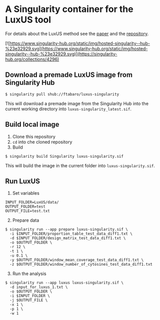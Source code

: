 # A Singularity container for the LuxUS tool

For details about the LuxUS method see the [paper](https://www.biorxiv.org/content/10.1101/536722v2) and the [repository](https://github.com/hallav/LuxUS).

[![https://www.singularity-hub.org/static/img/hosted-singularity--hub-%23e32929.svg](https://www.singularity-hub.org/static/img/hosted-singularity--hub-%23e32929.svg)](https://singularity-hub.org/collections/4296)

## Download a premade LuxUS image from Singularity Hub

```
$ singularity pull shub://ftabaro/luxus-singularity
```

This will download a premade image from the Singularity Hub into the current working directory into `luxus-singularity_latest.sif`. 

## Build local image

1. Clone this repository
2. `cd` into che cloned repository
2. Build

```
$ singularity build Singularity luxus-singularity.sif
```

This will build the image in the current folder into `luxus-singularity.sif`.

## Run LuxUS

1. Set variables

```
INPUT_FOLDER=LuxUS/data/
OUTPUT_FOLDER=test
OUTPUT_FILE=test.txt
```

2. Prepare data

```
$ singularity run --app prepare luxus-singularity.sif \
  -i $INPUT_FOLDER/proportion_table_test_data_diff1.txt \
  -d $INPUT_FOLDER/design_matrix_test_data_diff1.txt \
  -o $OUTPUT_FOLDER \
  -r 12 \
  -t 1 \
  -u 0.1 \
  -y $OUTPUT_FOLDER/window_mean_coverage_test_data_diff1.txt \
  -z $OUTPUT_FOLDER/window_number_of_cytosines_test_data_diff1.txt
```

3. Run the analysis

```
$ singularity run --app luxus luxus-singularity.sif \
  -d input_for_luxus_1.txt \
  -o $OUTPUT_FOLDER \
  -i $INPUT_FOLDER \
  -j $OUTPUT_FILE \
  -x 1 \
  -p 1 \
  -w 1
```

